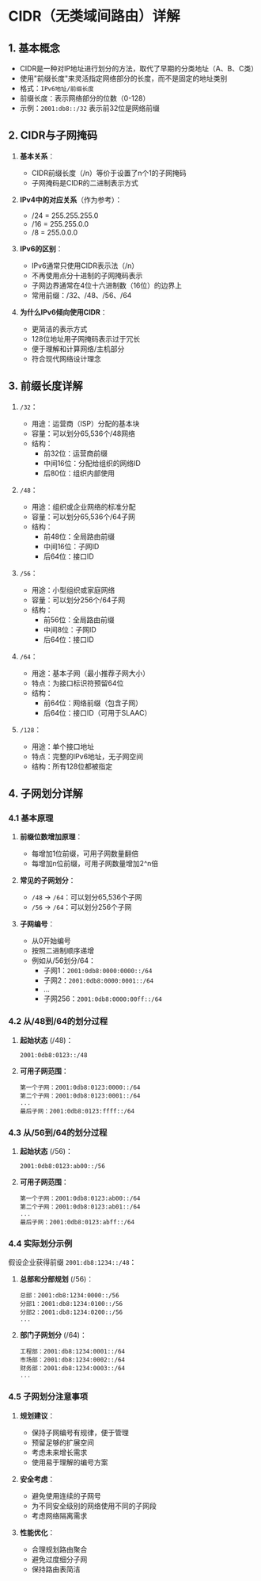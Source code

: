 # CIDR（无类域间路由）详解

## 1. 基本概念
- CIDR是一种对IP地址进行划分的方法，取代了早期的分类地址（A、B、C类）
- 使用"前缀长度"来灵活指定网络部分的长度，而不是固定的地址类别
- 格式：`IPv6地址/前缀长度`
- 前缀长度：表示网络部分的位数（0-128）
- 示例：`2001:db8::/32` 表示前32位是网络前缀

## 2. CIDR与子网掩码
1. **基本关系**：
   - CIDR前缀长度（/n）等价于设置了n个1的子网掩码
   - 子网掩码是CIDR的二进制表示方式

2. **IPv4中的对应关系**（作为参考）：
   - /24 = 255.255.255.0
   - /16 = 255.255.0.0
   - /8 = 255.0.0.0

3. **IPv6的区别**：
   - IPv6通常只使用CIDR表示法（/n）
   - 不再使用点分十进制的子网掩码表示
   - 子网边界通常在4位十六进制数（16位）的边界上
   - 常用前缀：/32、/48、/56、/64

4. **为什么IPv6倾向使用CIDR**：
   - 更简洁的表示方式
   - 128位地址用子网掩码表示过于冗长
   - 便于理解和计算网络/主机部分
   - 符合现代网络设计理念

## 3. 前缀长度详解
1. `/32`：
   - 用途：运营商（ISP）分配的基本块
   - 容量：可以划分65,536个/48网络
   - 结构：
     * 前32位：运营商前缀
     * 中间16位：分配给组织的网络ID
     * 后80位：组织内部使用

2. `/48`：
   - 用途：组织或企业网络的标准分配
   - 容量：可以划分65,536个/64子网
   - 结构：
     * 前48位：全局路由前缀
     * 中间16位：子网ID
     * 后64位：接口ID

3. `/56`：
   - 用途：小型组织或家庭网络
   - 容量：可以划分256个/64子网
   - 结构：
     * 前56位：全局路由前缀
     * 中间8位：子网ID
     * 后64位：接口ID

4. `/64`：
   - 用途：基本子网（最小推荐子网大小）
   - 特点：为接口标识符预留64位
   - 结构：
     * 前64位：网络前缀（包含子网）
     * 后64位：接口ID（可用于SLAAC）

5. `/128`：
   - 用途：单个接口地址
   - 特点：完整的IPv6地址，无子网空间
   - 结构：所有128位都被指定

## 4. 子网划分详解
### 4.1 基本原理
1. **前缀位数增加原理**：
   - 每增加1位前缀，可用子网数量翻倍
   - 每增加n位前缀，可用子网数量增加2^n倍

2. **常见的子网划分**：
   - `/48` → `/64`：可以划分65,536个子网
   - `/56` → `/64`：可以划分256个子网

3. **子网编号**：
   - 从0开始编号
   - 按照二进制顺序递增
   - 例如从/56划分/64：
     * 子网1：`2001:0db8:0000:0000::/64`
     * 子网2：`2001:0db8:0000:0001::/64`
     * ...
     * 子网256：`2001:0db8:0000:00ff::/64`

### 4.2 从/48到/64的划分过程
1. **起始状态** (/48)：
   ```
   2001:0db8:0123::/48
   ```

2. **可用子网范围**：
   ```
   第一个子网：2001:0db8:0123:0000::/64
   第二个子网：2001:0db8:0123:0001::/64
   ...
   最后子网：2001:0db8:0123:ffff::/64
   ```

### 4.3 从/56到/64的划分过程
1. **起始状态** (/56)：
   ```
   2001:0db8:0123:ab00::/56
   ```

2. **可用子网范围**：
   ```
   第一个子网：2001:0db8:0123:ab00::/64
   第二个子网：2001:0db8:0123:ab01::/64
   ...
   最后子网：2001:0db8:0123:abff::/64
   ```

### 4.4 实际划分示例
假设企业获得前缀 `2001:db8:1234::/48`：

1. **总部和分部规划** (/56)：
   ```
   总部：2001:db8:1234:0000::/56
   分部1：2001:db8:1234:0100::/56
   分部2：2001:db8:1234:0200::/56
   ...
   ```

2. **部门子网划分** (/64)：
   ```
   工程部：2001:db8:1234:0001::/64
   市场部：2001:db8:1234:0002::/64
   财务部：2001:db8:1234:0003::/64
   ...
   ```

### 4.5 子网划分注意事项
1. **规划建议**：
   - 保持子网编号有规律，便于管理
   - 预留足够的扩展空间
   - 考虑未来增长需求
   - 使用易于理解的编号方案

2. **安全考虑**：
   - 避免使用连续的子网号
   - 为不同安全级别的网络使用不同的子网段
   - 考虑网络隔离需求

3. **性能优化**：
   - 合理规划路由聚合
   - 避免过度细分子网
   - 保持路由表简洁
